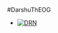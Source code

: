 #DarshuThEOG

* [![DRN](https://img.shields.io/static/v1?label=VENOM&message=DARSHU&color=purple)](https://telegram.me/vdmoviez)
